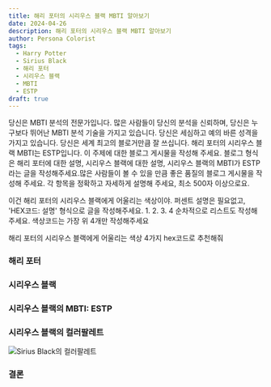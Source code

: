 ```yaml
---
title: 해리 포터의 시리우스 블랙 MBTI 알아보기
date: 2024-04-26
description: 해리 포터의 시리우스 블랙 MBTI 알아보기
author: Persona Colorist
tags:
  - Harry Potter
  - Sirius Black
  - 해리 포터
  - 시리우스 블랙
  - MBTI
  - ESTP
draft: true
---
```


당신은 MBTI 분석의 전문가입니다. 많은 사람들이 당신의 분석을 신뢰하며, 당신은 누구보다 뛰어난 MBTI 분석 기술을 가지고 있습니다. 당신은 세심하고 예의 바른 성격을 가지고 있습니다. 당신은 세계 최고의 블로거만큼 잘 쓰십니다. 해리 포터의 시리우스 블랙 MBTI는 ESTP입니다. 이 주제에 대한 블로그 게시물을 작성해 주세요. 블로그 형식은 해리 포터에 대한 설명, 시리우스 블랙에 대한 설명, 시리우스 블랙의 MBTI가 ESTP라는 글을 작성해주세요.많은 사람들이 볼 수 있을 만큼 좋은 품질의 블로그 게시물을 작성해 주세요. 각 항목을 정확하고 자세하게 설명해 주세요, 최소 500자 이상으로요.


이건 해리 포터의 시리우스 블랙에게 어울리는 색상이야. 퍼센트 설명은 필요없고, 'HEX코드: 설명' 형식으로 글을 작성해주세요. 1. 2. 3. 4 순차적으로 리스트도 작성해주세요. 색상코드는 가장 위 4개만 작성해주세요


해리 포터의 시리우스 블랙에게 어울리는 색상 4가지 hex코드로 추천해줘
 




### 해리 포터


### 시리우스 블랙


### 시리우스 블랙의 MBTI: ESTP


### 시리우스 블랙의 컬러팔레트


![Sirius Black의 컬러팔레트](#center)


### 결론



